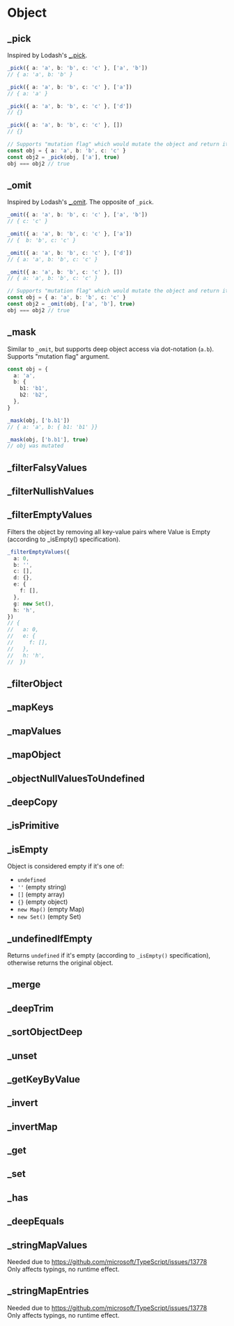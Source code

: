 # Object

## \_pick

Inspired by Lodash's [\_.pick](https://lodash.com/docs/#pick).

```ts
_pick({ a: 'a', b: 'b', c: 'c' }, ['a', 'b'])
// { a: 'a', b: 'b' }

_pick({ a: 'a', b: 'b', c: 'c' }, ['a'])
// { a: 'a' }

_pick({ a: 'a', b: 'b', c: 'c' }, ['d'])
// {}

_pick({ a: 'a', b: 'b', c: 'c' }, [])
// {}

// Supports "mutation flag" which would mutate the object and return it (same object):
const obj = { a: 'a', b: 'b', c: 'c' }
const obj2 = _pick(obj, ['a'], true)
obj === obj2 // true
```

## \_omit

Inspired by Lodash's [\_.omit](https://lodash.com/docs/#omit). The opposite of `_pick`.

```ts
_omit({ a: 'a', b: 'b', c: 'c' }, ['a', 'b'])
// { c: 'c' }

_omit({ a: 'a', b: 'b', c: 'c' }, ['a'])
// {  b: 'b', c: 'c' }

_omit({ a: 'a', b: 'b', c: 'c' }, ['d'])
// { a: 'a', b: 'b', c: 'c' }

_omit({ a: 'a', b: 'b', c: 'c' }, [])
// { a: 'a', b: 'b', c: 'c' }

// Supports "mutation flag" which would mutate the object and return it (same object):
const obj = { a: 'a', b: 'b', c: 'c' }
const obj2 = _omit(obj, ['a', 'b'], true)
obj === obj2 // true
```

## \_mask

Similar to `_omit`, but supports deep object access via dot-notation (`a.b`). Supports "mutation
flag" argument.

```ts
const obj = {
  a: 'a',
  b: {
    b1: 'b1',
    b2: 'b2',
  },
}

_mask(obj, ['b.b1'])
// { a: 'a', b: { b1: 'b1' }}

_mask(obj, ['b.b1'], true)
// obj was mutated
```

## \_filterFalsyValues

## \_filterNullishValues

## \_filterEmptyValues

Filters the object by removing all key-value pairs where Value is Empty (according to \_isEmpty()
specification).

```ts
_filterEmptyValues({
  a: 0,
  b: '',
  c: [],
  d: {},
  e: {
    f: [],
  },
  g: new Set(),
  h: 'h',
})
// {
//   a: 0,
//   e: {
//     f: [],
//   },
//   h: 'h',
//  })
```

## \_filterObject

## \_mapKeys

## \_mapValues

## \_mapObject

## \_objectNullValuesToUndefined

## \_deepCopy

## \_isPrimitive

## \_isEmpty

Object is considered empty if it's one of:

- `undefined`
- `''` (empty string)
- `[]` (empty array)
- `{}` (empty object)
- `new Map()` (empty Map)
- `new Set()` (empty Set)

## \_undefinedIfEmpty

Returns `undefined` if it's empty (according to `_isEmpty()` specification), otherwise returns the
original object.

## \_merge

## \_deepTrim

## \_sortObjectDeep

## \_unset

## \_getKeyByValue

## \_invert

## \_invertMap

## \_get

## \_set

## \_has

## \_deepEquals

## \_stringMapValues

Needed due to https://github.com/microsoft/TypeScript/issues/13778  
Only affects typings, no runtime effect.

## \_stringMapEntries

Needed due to https://github.com/microsoft/TypeScript/issues/13778  
Only affects typings, no runtime effect.
